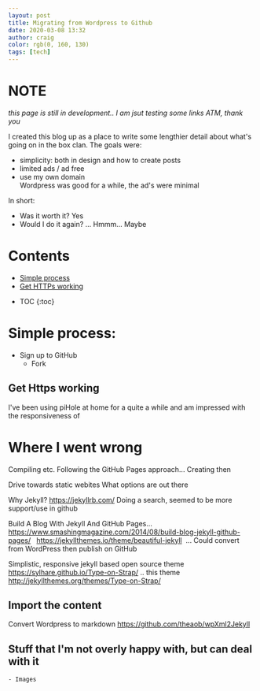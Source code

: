 ```yaml
---
layout: post
title: Migrating from Wordpress to Github
date: 2020-03-08 13:32
author: craig
color: rgb(0, 160, 130)
tags: [tech]
---
```


# NOTE
*this page is still in development.. I am jsut testing some links ATM, thank you*

I created this blog up as a place to write some lengthier detail about what's going on in the box clan. The goals were:
- simplicity: both in design and how to create posts 
- limited ads / ad free
- use my own domain
Wordpress was good for a while, the ad's were minimal  

In short:
- Was it worth it? Yes
- Would I do it again? ... Hmmm... Maybe

# Contents
- [Simple process](#simple-process)
- [Get HTTPs working](#get-https-working)

* TOC
{:toc}

# Simple process:
- Sign up to GitHub
	- Fork 

## Get Https working
I've been using piHole at home for a quite a while and am impressed with the responsiveness of 

# Where I went wrong
Compiling etc.
Following the GitHub Pages approach... Creating then


Drive towards static webites
What options are out there

Why Jekyll?
https://jekyllrb.com/
Doing a search, seemed to be more support/use in github


Build A Blog With Jekyll And GitHub Pages... https://www.smashingmagazine.com/2014/08/build-blog-jekyll-github-pages/ 
 
https://jekyllthemes.io/theme/beautiful-jekyll
 ... Could convert from WordPress then publish on GitHub


Simplistic, responsive jekyll based open source theme
https://sylhare.github.io/Type-on-Strap/ .. this theme http://jekyllthemes.org/themes/Type-on-Strap/

	
## Import the content
Convert Wordpress to markdown
https://github.com/theaob/wpXml2Jekyll


## Stuff that I'm not overly happy with, but can deal with it

	- Images


